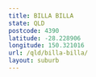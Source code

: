 ```yaml
---
title: BILLA BILLA
state: QLD
postcode: 4390
latitude: -28.228906
longitude: 150.321016
url: /qld/billa-billa/
layout: suburb
---
```

